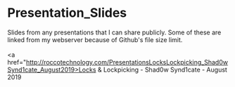 # Presentation_Slides
Slides from any presentations that I can share publicly. Some of these are linked from my webserver because of Github's file size limit.
<br>
<br>
<a href="http://roccotechnology.com/PresentationsLocksLockpicking_Shad0wSynd1cate_August2019>Locks & Lockpicking - Shad0w Synd1cate - August 2019</a><br>
